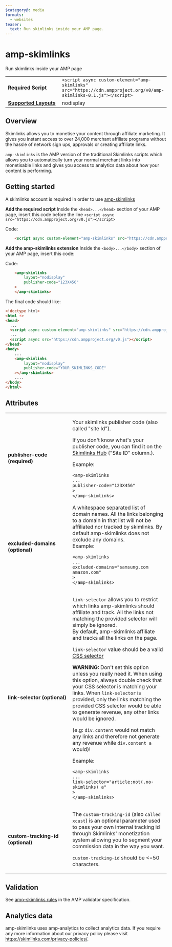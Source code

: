 ```yaml
---
$category@: media
formats:
  - websites
teaser:
  text: Run skimlinks inside your AMP page.
---
```

<!---
Copyright 2018 The AMP HTML Authors. All Rights Reserved.

Licensed under the Apache License, Version 2.0 (the "License");
you may not use this file except in compliance with the License.
You may obtain a copy of the License at

      http://www.apache.org/licenses/LICENSE-2.0

Unless required by applicable law or agreed to in writing, software
distributed under the License is distributed on an "AS-IS" BASIS,
WITHOUT WARRANTIES OR CONDITIONS OF ANY KIND, either express or implied.
See the License for the specific language governing permissions and
limitations under the License.
-->

# amp-skimlinks

Run skimlinks inside your AMP page

<table>
  <tr>
    <td width="40%"><strong>Required Script</strong></td>
    <td><code>&lt;script async custom-element="amp-skimlinks" src="https://cdn.ampproject.org/v0/amp-skimlinks-0.1.js">&lt;/script></code></td>
  </tr>
  <tr>
    <td class="col-fourty"><strong><a href="https://amp.dev/documentation/guides-and-tutorials/develop/style_and_layout/control_layout">Supported Layouts</a></strong></td>
    <td>nodisplay</td>
  </tr>
</table>

## Overview

Skimlinks allows you to monetise your content through affiliate marketing. It gives you instant access to over 24,000 merchant affiliate programs without the hassle of network sign ups, approvals or creating affiliate links.

`amp-skimlinks` is the AMP version of the traditional Skimlinks scripts which allows you to automatically turn your normal merchant links into monetisable links and gives you access to analytics data about how your content is performing.

## Getting started

A skimlinks account is required in order to use [amp-skimlinks](https://skimlinks.com/)

**Add the required script**
Inside the `<head>...</head>` section of your AMP page, insert this code before the line `<script async src="https://cdn.ampproject.org/v0.js"></script>`

Code:
```html
    <script async custom-element="amp-skimlinks" src="https://cdn.ampproject.org/v0/amp-skimlinks-0.1.js"></script>
```

**Add the amp-skimlinks extension**
Inside the `<body>...</body>` section of your AMP page, insert this code:

Code:
```html
    <amp-skimlinks
        layout="nodisplay"
        publisher-code="123X456"
    >
    </amp-skimlinks>
```


The final code should like:

```html
<!doctype html>
<html ⚡>
<head>
  ...
  <script async custom-element="amp-skimlinks" src="https://cdn.ampproject.org/v0/amp-skimlinks-0.1.js"></script>
  ...
  <script async src="https://cdn.ampproject.org/v0.js"></script>
</head>
<body>
    ...
    <amp-skimlinks
        layout="nodisplay"
        publisher-code="YOUR_SKIMLINKS_CODE"
    ></amp-skimlinks>
    ....
</body>
</html>
```

## Attributes

<table>
  <tr>
    <td width="40%"><strong>publisher-code (required)</strong></td>
    <td><p>Your skimlinks publisher code (also called "site Id").</p>
<p>If you don't know what's your publisher code, you can find it on the <a href="https://hub.skimlinks.com/settings/sites">Skimlinks Hub</a> ("Site ID" column.).<br></p>
<p>Example:</p>
<pre><code class="html language-html">&lt;amp-skimlinks
...
publisher-code="123X456"
&gt;
&lt;/amp-skimlinks&gt;
</code></pre>
</td>
  </tr>
  <tr>
    <td width="40%"><strong>excluded-domains (optional)</strong></td>
    <td>A whitespace separated list of domain names.
All the links belonging to a domain in that list will not be affiliated nor tracked by skimlinks.
By default amp-skimlinks does not exclude any domains.
<br>
Example:</p>
<pre><code class="html language-html">&lt;amp-skimlinks
...
excluded-domains="samsung.com amazon.com"
&gt;
&lt;/amp-skimlinks&gt;
</code></pre>
</td>
  </tr>
  <tr>
    <td width="40%"><strong>link-selector (optional)</strong></td>
    <td><p><code>link-selector</code> allows you to restrict which links amp-skimlinks should affiliate and track. All the links
  not matching the provided selector will simply be ignored.<br>
  By default, amp-skimlinks affiliate and tracks all the links on the page.</p>
<p><code>link-selector</code> value should be a valid <a href="https://developer.mozilla.org/en-US/docs/Web/CSS/CSS_Selectors">CSS selector</a><br></p>
<p><strong>WARNING:</strong>
  Don't set this option unless you really need it.
  When using this option, always double check that your CSS selector is matching your links. When <code>link-selector</code> is provided, only the links matching the provided CSS selector would be able to generate revenue, any other links would be ignored.<br></p>
<p>(e.g: <code>div.content</code> would not match any links and therefore not generate any revenue while <code>div.content a</code> would)!<br></p>
<p>Example:</p>
<pre><code class="html language-html">&lt;amp-skimlinks
...
link-selector="article:not(.no-skimlinks) a"
&gt;
&lt;/amp-skimlinks&gt;
</code></pre>
</td>
  </tr>
  <tr>
    <td width="40%"><strong>custom-tracking-id (optional)</strong></td>
    <td><p>The <code>custom-tracking-id</code> (also <code>called xcust</code>) is an optional parameter used to pass your own internal tracking id through Skimlinks' monetization system allowing you to segment your commission data in the way you want.</p>
<p><code>custom-tracking-id</code> should be &lt;=50 characters.</p></td>
  </tr>
</table>

## Validation

See [amp-skimlinks rules](validator-amp-skimlinks.protoascii) in the AMP validator specification.

## Analytics data

amp-skimlinks uses amp-analytics to collect analytics data. If you require any more information about our privacy policy please visit https://skimlinks.com/privacy-policies/.
